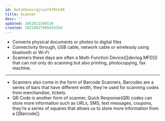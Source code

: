 ```yaml
---
id: 6wfa1bxncrqjruxf470tn49
title: Scanner
desc: ''
updated: 1652622340136
created: 20210927095659350
---
```


- Converts physical documents or photos to digital files
- Connectivity through, USB cable, network cable or wirelessly using bluetooth or Wi-Fi
- Scanners these days are often a Multi-Function Device([[devlog.MFD]]) that can not only do scanning but also printing, photocopying, fax machine.

---

- Scanners also come in the form of Barcode Scanners, Barcodes are a series of bars that have different width, they're used for scanning codes from merchandise, tickets.
- QR Code is another form of scanner, Quick Response(QR) codes can store more information such as URLs, SMS, text messages, coupons, they're a series of squares that allows us to store more information from a [[Barcode]].
